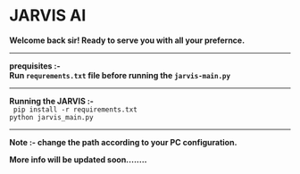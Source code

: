 # JARVIS AI

<b>Welcome back sir! Ready to serve you with all your prefernce.</b>

<hr>

<b>prequisites :-</b> <br>
<b>Run ```requrements.txt``` file before running the ```jarvis-main.py``` </b> <br>
<hr>

<b>Running the JARVIS :-</b> <br>
``` pip install -r requirements.txt``` <br>
```python jarvis_main.py``` <br>

<hr>

<b>Note :- change the path according to your PC configuration.</b><br>



<b>More info will be updated soon........</b>
